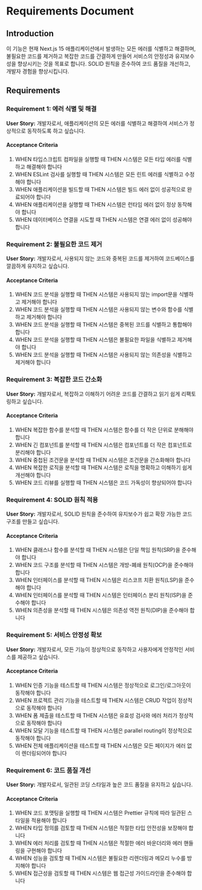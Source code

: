 # Requirements Document

## Introduction

이 기능은 현재 Next.js 15 애플리케이션에서 발생하는 모든 에러를 식별하고 해결하며, 불필요한 코드를 제거하고 복잡한 코드를 간결하게 만들어 서비스의 안정성과 유지보수성을 향상시키는 것을 목표로 합니다. SOLID 원칙을 준수하여 코드 품질을 개선하고, 개발자 경험을 향상시킵니다.

## Requirements

### Requirement 1: 에러 식별 및 해결

**User Story:** 개발자로서, 애플리케이션의 모든 에러를 식별하고 해결하여 서비스가 정상적으로 동작하도록 하고 싶습니다.

#### Acceptance Criteria

1. WHEN 타입스크립트 컴파일을 실행할 때 THEN 시스템은 모든 타입 에러를 식별하고 해결해야 합니다
2. WHEN ESLint 검사를 실행할 때 THEN 시스템은 모든 린트 에러를 식별하고 수정해야 합니다
3. WHEN 애플리케이션을 빌드할 때 THEN 시스템은 빌드 에러 없이 성공적으로 완료되어야 합니다
4. WHEN 애플리케이션을 실행할 때 THEN 시스템은 런타임 에러 없이 정상 동작해야 합니다
5. WHEN 데이터베이스 연결을 시도할 때 THEN 시스템은 연결 에러 없이 성공해야 합니다

### Requirement 2: 불필요한 코드 제거

**User Story:** 개발자로서, 사용되지 않는 코드와 중복된 코드를 제거하여 코드베이스를 깔끔하게 유지하고 싶습니다.

#### Acceptance Criteria

1. WHEN 코드 분석을 실행할 때 THEN 시스템은 사용되지 않는 import문을 식별하고 제거해야 합니다
2. WHEN 코드 분석을 실행할 때 THEN 시스템은 사용되지 않는 변수와 함수를 식별하고 제거해야 합니다
3. WHEN 코드 분석을 실행할 때 THEN 시스템은 중복된 코드를 식별하고 통합해야 합니다
4. WHEN 코드 분석을 실행할 때 THEN 시스템은 불필요한 파일을 식별하고 제거해야 합니다
5. WHEN 코드 분석을 실행할 때 THEN 시스템은 사용되지 않는 의존성을 식별하고 제거해야 합니다

### Requirement 3: 복잡한 코드 간소화

**User Story:** 개발자로서, 복잡하고 이해하기 어려운 코드를 간결하고 읽기 쉽게 리팩토링하고 싶습니다.

#### Acceptance Criteria

1. WHEN 복잡한 함수를 분석할 때 THEN 시스템은 함수를 더 작은 단위로 분해해야 합니다
2. WHEN 긴 컴포넌트를 분석할 때 THEN 시스템은 컴포넌트를 더 작은 컴포넌트로 분리해야 합니다
3. WHEN 중첩된 조건문을 분석할 때 THEN 시스템은 조건문을 간소화해야 합니다
4. WHEN 복잡한 로직을 분석할 때 THEN 시스템은 로직을 명확하고 이해하기 쉽게 개선해야 합니다
5. WHEN 코드 리뷰를 실행할 때 THEN 시스템은 코드 가독성이 향상되어야 합니다

### Requirement 4: SOLID 원칙 적용

**User Story:** 개발자로서, SOLID 원칙을 준수하여 유지보수가 쉽고 확장 가능한 코드 구조를 만들고 싶습니다.

#### Acceptance Criteria

1. WHEN 클래스나 함수를 분석할 때 THEN 시스템은 단일 책임 원칙(SRP)을 준수해야 합니다
2. WHEN 코드 구조를 분석할 때 THEN 시스템은 개방-폐쇄 원칙(OCP)을 준수해야 합니다
3. WHEN 인터페이스를 분석할 때 THEN 시스템은 리스코프 치환 원칙(LSP)을 준수해야 합니다
4. WHEN 인터페이스를 분석할 때 THEN 시스템은 인터페이스 분리 원칙(ISP)을 준수해야 합니다
5. WHEN 의존성을 분석할 때 THEN 시스템은 의존성 역전 원칙(DIP)을 준수해야 합니다

### Requirement 5: 서비스 안정성 확보

**User Story:** 개발자로서, 모든 기능이 정상적으로 동작하고 사용자에게 안정적인 서비스를 제공하고 싶습니다.

#### Acceptance Criteria

1. WHEN 인증 기능을 테스트할 때 THEN 시스템은 정상적으로 로그인/로그아웃이 동작해야 합니다
2. WHEN 프로젝트 관리 기능을 테스트할 때 THEN 시스템은 CRUD 작업이 정상적으로 동작해야 합니다
3. WHEN 폼 제출을 테스트할 때 THEN 시스템은 유효성 검사와 에러 처리가 정상적으로 동작해야 합니다
4. WHEN 모달 기능을 테스트할 때 THEN 시스템은 parallel routing이 정상적으로 동작해야 합니다
5. WHEN 전체 애플리케이션을 테스트할 때 THEN 시스템은 모든 페이지가 에러 없이 렌더링되어야 합니다

### Requirement 6: 코드 품질 개선

**User Story:** 개발자로서, 일관된 코딩 스타일과 높은 코드 품질을 유지하고 싶습니다.

#### Acceptance Criteria

1. WHEN 코드 포맷팅을 실행할 때 THEN 시스템은 Prettier 규칙에 따라 일관된 스타일을 적용해야 합니다
2. WHEN 타입 정의를 검토할 때 THEN 시스템은 적절한 타입 안전성을 보장해야 합니다
3. WHEN 에러 처리를 검토할 때 THEN 시스템은 적절한 에러 바운더리와 에러 핸들링을 구현해야 합니다
4. WHEN 성능을 검토할 때 THEN 시스템은 불필요한 리렌더링과 메모리 누수를 방지해야 합니다
5. WHEN 접근성을 검토할 때 THEN 시스템은 웹 접근성 가이드라인을 준수해야 합니다
